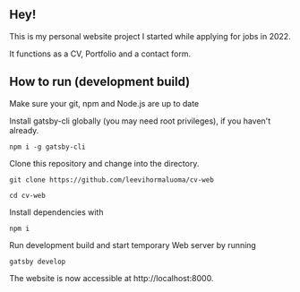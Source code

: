 ## Hey!

This is my personal website project I started while applying for jobs in 2022.

It functions as a CV, Portfolio and a contact form.

## How to run (development build)

Make sure your git, npm and Node.js are up to date

Install gatsby-cli globally (you may need root privileges), if you haven't already.

```
npm i -g gatsby-cli
```

Clone this repository and change into the directory.

```
git clone https://github.com/leevihormaluoma/cv-web

cd cv-web
```

Install dependencies with

```
npm i
```

Run development build and start temporary Web server by running

```
gatsby develop
```

The website is now accessible at http://localhost:8000.
